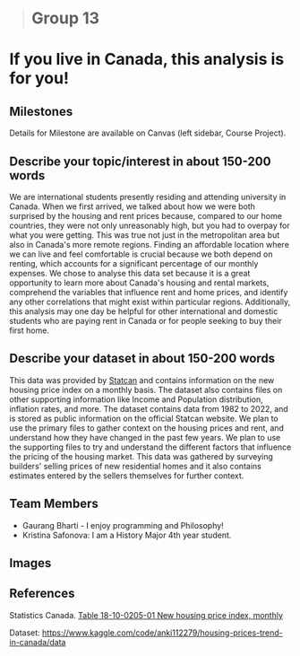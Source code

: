 > # Group 13
# If you live in Canada, this analysis is for you!


## Milestones

Details for Milestone are available on Canvas (left sidebar, Course Project).

## Describe your topic/interest in about 150-200 words

   We are international students presently residing and attending university in Canada. When we first arrived, we talked about how we were both surprised by the housing and rent prices because, compared to our home countries, they were not only unreasonably high, but you had to overpay for what you were getting. This was true not just in the metropolitan area but also in Canada's more remote regions. Finding an affordable location where we can live and feel comfortable is crucial because we both depend on renting, which accounts for a significant percentage of our monthly expenses. We chose to analyse this data set because it is a great opportunity to learn more about Canada's housing and rental markets, comprehend the variables that influence rent and home prices, and identify any other correlations that might exist within particular regions. Additionally, this analysis may one day be helpful for other international and domestic students who are paying rent in Canada or for people seeking to buy their first home.

## Describe your dataset in about 150-200 words

This data was provided by [Statcan](https://www150.statcan.gc.ca/t1/tbl1/en/cv.action?pid=1810020501) and contains information on the new housing price index on a monthly basis. The dataset also contains files on other supporting information like Income and Population distribution, inflation rates, and more. The dataset contains data from 1982 to 2022, and is stored as public information on the official Statcan website. We plan to use the primary files to gather context on the housing prices and rent, and understand how they have changed in the past few years. We plan to use the supporting files to try and understand the different factors that influence the pricing of the housing market. This data was gathered by surveying builders' selling prices of new residential homes and it also contains estimates entered by the sellers themselves for further context. 

## Team Members

- Gaurang Bharti - I enjoy programming and Philosophy!
- Kristina Safonova: I am a History Major 4th year student.

## Images


## References

Statistics Canada. [Table 18-10-0205-01  New housing price index, monthly](https://www150.statcan.gc.ca/t1/tbl1/en/tv.action?pid=1810020501)

Dataset: https://www.kaggle.com/code/anki112279/housing-prices-trend-in-canada/data
